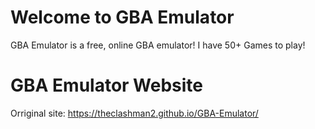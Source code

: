 # Welcome to GBA Emulator

GBA Emulator is a free, online GBA emulator! I have 50+ Games to play!

# GBA Emulator Website

Orriginal site: https://theclashman2.github.io/GBA-Emulator/
